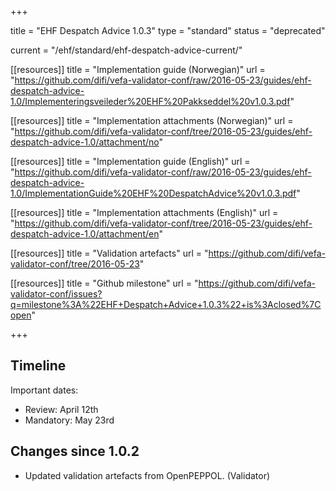 +++

title = "EHF Despatch Advice 1.0.3"
type = "standard"
status = "deprecated"

current = "/ehf/standard/ehf-despatch-advice-current/"

[[resources]]
title = "Implementation guide (Norwegian)"
url = "https://github.com/difi/vefa-validator-conf/raw/2016-05-23/guides/ehf-despatch-advice-1.0/Implementeringsveileder%20EHF%20Pakkseddel%20v1.0.3.pdf"

[[resources]]
title = "Implementation attachments (Norwegian)"
url = "https://github.com/difi/vefa-validator-conf/tree/2016-05-23/guides/ehf-despatch-advice-1.0/attachment/no"

[[resources]]
title = "Implementation guide (English)"
url = "https://github.com/difi/vefa-validator-conf/raw/2016-05-23/guides/ehf-despatch-advice-1.0/ImplementationGuide%20EHF%20DespatchAdvice%20v1.0.3.pdf"

[[resources]]
title = "Implementation attachments (English)"
url = "https://github.com/difi/vefa-validator-conf/tree/2016-05-23/guides/ehf-despatch-advice-1.0/attachment/en"

[[resources]]
title = "Validation artefacts"
url = "https://github.com/difi/vefa-validator-conf/tree/2016-05-23"

[[resources]]
title = "Github milestone"
url = "https://github.com/difi/vefa-validator-conf/issues?q=milestone%3A%22EHF+Despatch+Advice+1.0.3%22+is%3Aclosed%7Copen"

+++

## Timeline

Important dates:

* Review: April 12th
* Mandatory: May 23rd


## Changes since 1.0.2

* Updated validation artefacts from OpenPEPPOL. (Validator)

